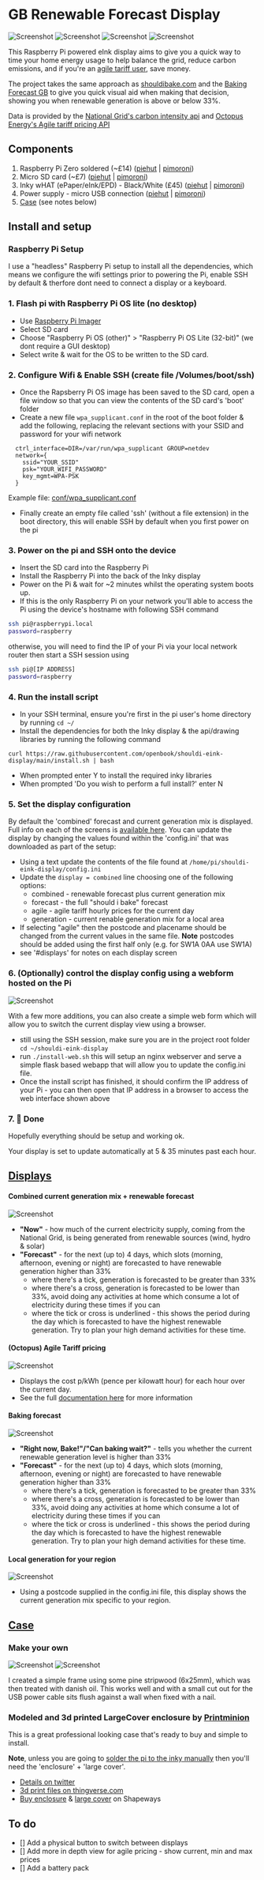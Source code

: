 # GB Renewable Forecast Display
![Screenshot](./assets/thumbs/combined.jpg) ![Screenshot](./assets/thumbs/baking_forecast.jpg) ![Screenshot](./assets/thumbs/agile.jpg) ![Screenshot](./assets/thumbs/local.jpg)

This Raspberry Pi powered eInk display aims to give you a quick way to time your home energy usage to help balance the grid, reduce carbon emissions, and if you're an [agile tariff user](https://octopus.energy/agile/), save money.

The project takes the same approach as [shouldibake.com](http://shouldibake.com/) and the [Baking Forecast GB](https://twitter.com/baking4cast) to give you quick visual aid when making that decision, showing you when renewable generation is above or below 33%.

Data is provided by the [National Grid's carbon intensity api](https://carbonintensity.org.uk/) and [Octopus Energy's Agile tariff pricing API](https://developer.octopus.energy/docs/api/#list-tariff-charges)

## Components
1. Raspberry Pi Zero soldered (~£14) ([piehut](https://thepihut.com/products/raspberry-pi-zero-wh-with-pre-soldered-header) | [pimoroni](https://shop.pimoroni.com/products/raspberry-pi-zero-wh-with-pre-soldered-header))
2. Micro SD card (~£7) ([piehut](https://thepihut.com/collections/raspberry-pi-sd-cards-and-adapters/products/noobs-preinstalled-sd-card) | [pimoroni](https://shop.pimoroni.com/products/noobs-32gb-microsd-card-3-1?variant=31703694245971))
3. Inky wHAT (ePaper/eInk/EPD) - Black/White (£45) ([piehut](https://thepihut.com/products/inky-what-epaper-eink-epd-black-white) | [pimoroni](https://shop.pimoroni.com/products/inky-what?variant=21214020436051))
4. Power supply - micro USB connection ([piehut](https://thepihut.com/products/official-raspberry-pi-universal-power-supply) | [pimoroni](https://shop.pimoroni.com/products/raspberry-pi-universal-power-supply)) 
5. [Case](#case) (see notes below)

## Install and setup

### Raspberry Pi Setup

I use a "headless" Raspberry Pi setup to install all the dependencies, which means we configure the wifi settings prior to powering the 
Pi, enable SSH by default & therfore dont need to connect a display or a keyboard.

### 1. Flash pi with Raspberry Pi OS lite (no desktop)
* Use [Raspberry Pi Imager](https://www.raspberrypi.org/software/) 
* Select SD card
* Choose "Raspberry Pi OS (other)" > "Raspberry Pi OS Lite (32-bit)" (we dont require a GUI desktop)
* Select write & wait for the OS to be written to the SD card.

### 2. Configure Wifi & Enable SSH (create file /Volumes/boot/ssh)
* Once the Rapsberry Pi OS image has been saved to the SD card, open a file window so that you can view the contents of the SD card's 'boot' folder
* Create a new file `wpa_supplicant.conf` in the root of the boot folder & add the following, replacing the relevant sections with your SSID and password for your wifi network
```
  ctrl_interface=DIR=/var/run/wpa_supplicant GROUP=netdev
  network={
    ssid="YOUR_SSID"
    psk="YOUR_WIFI_PASSWORD"
    key_mgmt=WPA-PSK
  }
```
Example file: [conf/wpa_supplicant.conf](https://github.com/openbook/shouldi-eink-display/blob/main/conf/wpa_supplicant.conf)
* Finally create an empty file called 'ssh' (without a file extension) in the boot directory, this will enable SSH by default when you first power on the pi
  
### 3. Power on the pi and SSH onto the device
* Insert the SD card into the Raspberry Pi
* Install the Raspberry Pi into the back of the Inky display
* Power on the Pi & wait for ~2 minutes whilst the operating system boots up.  
* If this is the only Raspberry Pi on your network you'll able to access the Pi using the device's hostname with following SSH command  
```bash
ssh pi@raspberrypi.local
password=raspberry
```
otherwise, you will need to find the IP of your Pi via your local network router then start a SSH session using
```bash
ssh pi@[IP ADDRESS]
password=raspberry
```

### 4. Run the install script
* In your SSH terminal, ensure you're first in the pi user's home directory by running `cd ~/`
* Install the dependencies for both the Inky display & the api/drawing libraries by running the following command 
  
```curl https://raw.githubusercontent.com/openbook/shouldi-eink-display/main/install.sh | bash```
* When prompted enter Y to install the required inky libraries
* When prompted 'Do you wish to perform a full install?' enter N 

### 5. Set the display configuration
By default the 'combined' forecast and current generation mix is displayed.  Full info on each of the screens is [available here](#displays).
You can update the display by changing the values found within the 'config.ini' that was downloaded as part of the setup:
* Using a text update the contents of the file found at `/home/pi/shouldi-eink-display/config.ini`
* Update the `display = combined` line choosing one of the following options:
    * combined - renewable forecast plus current generation mix
    * forecast - the full "should i bake" forecast
    * agile - agile tariff hourly prices for the current day
    * generation - current renable generation mix for a local area
* If selecting "agile" then the postcode and placename should be changed from the current values in the same file.  **Note** postcodes should be added using the first half only (e.g. for SW1A 0AA use SW1A)
* see '#displays' for notes on each display screen


### 6. (Optionally) control the display config using a webform hosted on the Pi 
![Screenshot](./assets/thumbs/web.png)

With a few more additions, you can also create a simple web form which will allow you to switch the current display view using a browser. 

* still using the SSH session, make sure you are in the project root folder `cd ~/shouldi-eink-display`
* run `./install-web.sh` this will setup an nginx webserver and serve a simple flask based webapp that will allow you to update the config.ini file.
* Once the install script has finished, it should confirm the IP address of your Pi - you can then open that IP address in a browser to access the web interface shown above 

### 7. :tada: Done
Hopefully everything should be setup and working ok.  

Your display is set to update automatically at 5 & 35 minutes past each hour.  

## [Displays](#displays)

#### Combined current generation mix + renewable forecast
![Screenshot](./assets/thumbs/combined.jpg) 

* **"Now"** - how much of the current electricity supply, coming from the National Grid, is being generated from renewable sources (wind, hydro & solar)
* **"Forecast"** - for the next (up to) 4 days, which slots (morning, afternoon, evening or night) are forecasted to have renewable generation higher than 33%
  * where there's a tick, generation is forecasted to be greater than 33%
  * where there's a cross, generation is forecasted to be lower than 33%, avoid doing any activities at home which consume a lot of electricity during these times if you can
  * where the tick or cross is underlined - this shows the period during the day which is forecasted to have the highest renewable generation.  Try to plan your high demand activities for these time. 

#### (Octopus) Agile Tariff pricing
![Screenshot](./assets/thumbs/agile.jpg) 
* Displays the cost p/kWh (pence per kilowatt hour) for each hour over the current day.
* See the full [documentation here](https://developer.octopus.energy/docs/api/#list-tariff-charges) for more information 

#### Baking forecast
![Screenshot](./assets/thumbs/baking_forecast.jpg) 
* **"Right now, Bake!"/"Can baking wait?"** - tells you whether the current renewable generation level is higher than 33%
* **"Forecast"** - for the next (up to) 4 days, which slots (morning, afternoon, evening or night) are forecasted to have renewable generation higher than 33%
  * where there's a tick, generation is forecasted to be greater than 33%
  * where there's a cross, generation is forecasted to be lower than 33%, avoid doing any activities at home which consume a lot of electricity during these times if you can
  * where the tick or cross is underlined - this shows the period during the day which is forecasted to have the highest renewable generation.  Try to plan your high demand activities for these time.

#### Local generation for your region
![Screenshot](./assets/thumbs/local.jpg)
* Using a postcode supplied in the config.ini file, this display shows the current generation mix specific to your region. 

## [Case](#case)

### Make your own
![Screenshot](./assets/thumbs/frame.jpg) ![Screenshot](./assets/thumbs/frame_side.jpg)

I created a simple frame using some pine stripwood (6x25mm), which was then treated with danish oil.  This works well and with a 
small cut out for the USB power cable sits flush against a wall when fixed with a nail.

### Modeled and 3d printed LargeCover enclosure by [Printminion](https://twitter.com/printminion)

This is a great professional looking case that's ready to buy and simple to install.  

**Note**, unless you are going to [solder the pi to the inky manually](https://youtu.be/q5ER7cTRDVo) then you'll need the 'enclosure' + 'large cover'.  

* [Details on twitter](https://twitter.com/printminion/status/1170751384800714753)
* [3d print files on thingverse.com](https://www.thingiverse.com/thing:3325556)
* [Buy enclosure](https://www.shapeways.com/product/FB38M3F8G/enclosure-for-pimoroni-inky-what-and-raspberry-pi?optionId=83324972) & [large cover](https://www.shapeways.com/product/GGAD2ERJP/largecover-for-pimoroni-inky-what-and-raspberry-pi?optionId=121238893) on Shapeways 


## To do
* [] Add a physical button to switch between displays
* [] Add more in depth view for agile pricing - show current, min and max prices 
* [] Add a battery pack 

